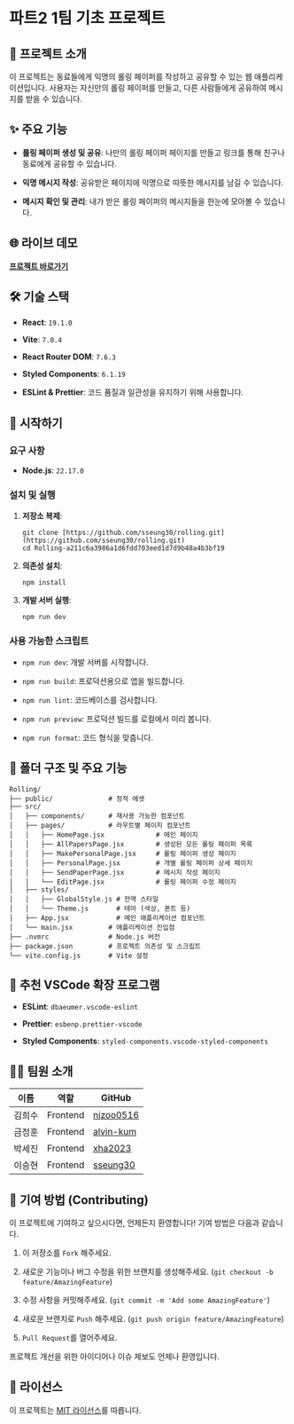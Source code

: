 # 파트2 1팀 기초 프로젝트

## 📖 프로젝트 소개

이 프로젝트는 동료들에게 익명의 롤링 페이퍼를 작성하고 공유할 수 있는 웹 애플리케이션입니다. 사용자는 자신만의 롤링 페이퍼를 만들고, 다른 사람들에게 공유하여 메시지를 받을 수 있습니다.

## ✨ 주요 기능

- **롤링 페이퍼 생성 및 공유**: 나만의 롤링 페이퍼 페이지를 만들고 링크를 통해 친구나 동료에게 공유할 수 있습니다.

- **익명 메시지 작성**: 공유받은 페이지에 익명으로 따뜻한 메시지를 남길 수 있습니다.

- **메시지 확인 및 관리**: 내가 받은 롤링 페이퍼의 메시지들을 한눈에 모아볼 수 있습니다.

## 🌐 라이브 데모

[**프로젝트 바로가기**](https://rolling-beta.vercel.app/)

## 🛠️ 기술 스택

- **React**: `19.1.0`

- **Vite**: `7.0.4`

- **React Router DOM**: `7.6.3`

- **Styled Components**: `6.1.19`

- **ESLint & Prettier**: 코드 품질과 일관성을 유지하기 위해 사용합니다.

## 🚀 시작하기

### 요구 사항

- **Node.js**: `22.17.0`

### 설치 및 실행

1. **저장소 복제**:

   ```
   git clone [https://github.com/sseung30/rolling.git](https://github.com/sseung30/rolling.git)
   cd Rolling-a211c6a3986a1d6fdd703eed1d7d9b48a4b3bf19
   ```

2. **의존성 설치**:

   ```
   npm install
   ```

3. **개발 서버 실행**:

   ```
   npm run dev
   ```

### 사용 가능한 스크립트

- `npm run dev`: 개발 서버를 시작합니다.

- `npm run build`: 프로덕션용으로 앱을 빌드합니다.

- `npm run lint`: 코드베이스를 검사합니다.

- `npm run preview`: 프로덕션 빌드를 로컬에서 미리 봅니다.

- `npm run format`: 코드 형식을 맞춥니다.

## 📁 폴더 구조 및 주요 기능

```
Rolling/
├── public/              # 정적 에셋
├── src/
│   ├── components/      # 재사용 가능한 컴포넌트
│   ├── pages/           # 라우트별 페이지 컴포넌트
│   │   ├── HomePage.jsx             # 메인 페이지
│   │   ├── AllPapersPage.jsx        # 생성된 모든 롤링 페이퍼 목록
│   │   ├── MakePersonalPage.jsx     # 롤링 페이퍼 생성 페이지
│   │   ├── PersonalPage.jsx         # 개별 롤링 페이퍼 상세 페이지
│   │   ├── SendPaperPage.jsx        # 메시지 작성 페이지
│   │   └── EditPage.jsx             # 롤링 페이퍼 수정 페이지
│   ├── styles/
│   │   ├── GlobalStyle.js # 전역 스타일
│   │   └── Theme.js       # 테마 (색상, 폰트 등)
│   ├── App.jsx            # 메인 애플리케이션 컴포넌트
│   └── main.jsx         # 애플리케이션 진입점
├── .nvmrc               # Node.js 버전
├── package.json         # 프로젝트 의존성 및 스크립트
└── vite.config.js       # Vite 설정
```

## 🔧 추천 VSCode 확장 프로그램

- **ESLint**: `dbaeumer.vscode-eslint`

- **Prettier**: `esbenp.prettier-vscode`

- **Styled Components**: `styled-components.vscode-styled-components`

## 🧑‍💻 팀원 소개

| **이름** | **역할** | **GitHub**                                |
| -------- | -------- | ----------------------------------------- |
| 김희수   | Frontend | [nizoo0516](https://github.com/nizoo0516) |
| 금정훈   | Frontend | [alvin-kum](https://github.com/alvin-kum) |
| 박세진   | Frontend | [xha2023](https://github.com/xha2023)     |
| 이승현   | Frontend | [sseung30](https://github.com/sseung30)   |

## 🤝 기여 방법 (Contributing)

이 프로젝트에 기여하고 싶으시다면, 언제든지 환영합니다! 기여 방법은 다음과 같습니다.

1. 이 저장소를 `Fork` 해주세요.

2. 새로운 기능이나 버그 수정을 위한 브랜치를 생성해주세요. (`git checkout -b feature/AmazingFeature`)

3. 수정 사항을 커밋해주세요. (`git commit -m 'Add some AmazingFeature'`)

4. 새로운 브랜치로 `Push` 해주세요. (`git push origin feature/AmazingFeature`)

5. `Pull Request`를 열어주세요.

프로젝트 개선을 위한 아이디어나 이슈 제보도 언제나 환영입니다.

## 📜 라이선스

이 프로젝트는 [MIT 라이선스](https://opensource.org/licenses/MIT)를 따릅니다.
